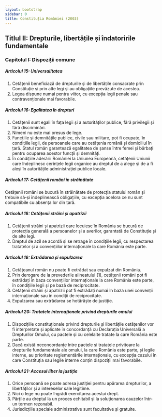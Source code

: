 ```yaml
---
layout: bootstrap
sidebar: 0
title: Constituția României (2003)
---
```


## Titlul II: Drepturile, libertățile și îndatoririle fundamentale

### Capitolul I: Dispoziții comune

##### **Articolul 15**: *Universalitatea*

1. Cetățenii beneficiază de drepturile și de libertățile consacrate prin Constituție și prin alte legi și au obligațiile prevăzute de acestea.
1. Legea dispune numai pentru viitor, cu excepția legii penale sau contravenționale mai favorabile.

##### **Articolul 16**: *Egalitatea în drepturi*

1. Cetățenii sunt egali în fața legii și a autorităților publice, fără privilegii și fără discriminări.
1. Nimeni nu este mai presus de lege.
1. Funcțiile și demnitățile publice, civile sau militare, pot fi ocupate, în condițiile legii, de persoanele care au cetățenia română și domiciliul în țară. Statul român garantează egalitatea de șanse între femei și bărbați pentru ocuparea acestor funcții și demnități.
1. În condițiile aderării României la Uniunea Europeană, cetățenii Uniunii care îndeplinesc cerințele legii organice au dreptul de a alege și de a fi aleși în autoritățile administrației publice locale.

##### **Articolul 17**: *Cetățenii români în străinătate*

Cetățenii români se bucură în străinătate de protecția statului român și trebuie să-și îndeplinească obligațiile, cu excepția acelora ce nu sunt compatibile cu absența lor din țară.

##### **Articolul 18**: *Cetățenii străini și apatrizii*

1. Cetățenii străini și apatrizii care locuiesc în România se bucură de protecția generală a persoanelor și a averilor, garantată de Constituție și de alte legi.
1. Dreptul de azil se acordă și se retrage în condițiile legii, cu respectarea tratatelor și a convențiilor internaționale la care România este parte.

##### **Articolul 19**: *Extrădarea și expulzarea*

1. Cetățeanul român nu poate fi extrădat sau expulzat din România.
1. Prin derogare de la prevederile alineatului (1), cetățenii români pot fi extrădați în baza convențiilor internaționale la care România este parte, în condițiile legii și pe bază de reciprocitate.
1. Cetățenii străini și apatrizii pot fi extrădați numai în baza unei convenții internaționale sau în condiții de reciprocitate.
1. Expulzarea sau extrădarea se hotărăște de justiție.

##### **Articolul 20**: *Tratatele internaționale privind drepturile omului*

1. Dispozițiile constituționale privind drepturile și libertățile cetățenilor vor fi interpretate și aplicate în concordanță cu Declarația Universală a Drepturilor Omului, cu pactele și cu celelalte tratate la care România este parte.
1. Dacă există neconcordanțe între pactele și tratatele privitoare la drepturile fundamentale ale omului, la care România este parte, și legile interne, au prioritate reglementările internaționale, cu excepția cazului în care Constituția sau legile interne conțin dispoziții mai favorabile.

##### **Articolul 21**: *Accesul liber la justiție*

1. Orice persoană se poate adresa justiției pentru apărarea drepturilor, a libertăților și a intereselor sale legitime.
1. Nici o lege nu poate îngrădi exercitarea acestui drept.
1. Părțile au dreptul la un proces echitabil și la soluționarea cauzelor într-un termen rezonabil.
1. Jurisdicțiile speciale administrative sunt facultative și gratuite.